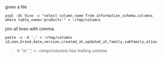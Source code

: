 given a file

    psql -At hive -c "select column_name from information_schema.columns where table_name='products'" > ~/tmp/columns

join all lines with comma

    paste -s -d ',' < ~/tmp/columns
    id,ean,brand,date,version,created_at,updated_at,family,subfamily,alias,color,description,label,picture,price,season,size,shelf,storeland_id,theme,model_id

> tr '\n' ',' < ~/tmp/columns has trailing comma
